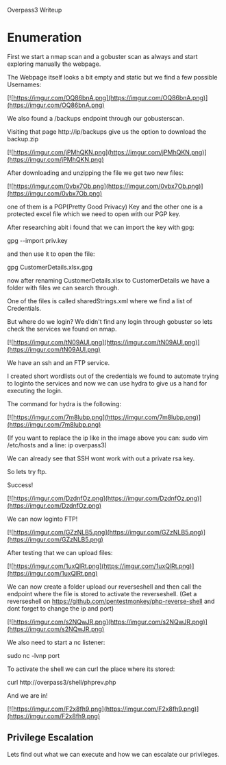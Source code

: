 Overpass3 Writeup


# Enumeration

First we start a nmap scan and a gobuster scan as always and start exploring manually the webpage.

The Webpage itself looks a bit empty and static but we find a few possible Usernames:

[![https://imgur.com/OQ86bnA.png](https://imgur.com/OQ86bnA.png)](https://imgur.com/OQ86bnA.png)

We also found a /backups endpoint through our gobusterscan.

Visiting that page http://ip/backups give us the option to download the backup.zip

[![https://imgur.com/jPMhQKN.png](https://imgur.com/jPMhQKN.png)](https://imgur.com/jPMhQKN.png)

After downloading and unzipping the file we get two new files:

[![https://imgur.com/0vbx7Ob.png](https://imgur.com/0vbx7Ob.png)](https://imgur.com/0vbx7Ob.png)

one of them is a PGP(Pretty Good Privacy) Key and the other one is a protected excel file which we need to open with our PGP key.

After researching abit i found that we can import the key with gpg:

gpg --import priv.key

and then use it to open the file:

gpg CustomerDetails.xlsx.gpg

now after renaming CustomerDetails.xlsx to CustomerDetails we have a folder with files we can search through.

One of the files is called sharedStrings.xml where we find a list of Credentials.

But where do we login? We didn't find any login through gobuster so lets check the services we found on nmap.

[![https://imgur.com/tN09AUl.png](https://imgur.com/tN09AUl.png)](https://imgur.com/tN09AUl.png)

We have an ssh and an FTP service.

I created short wordlists out of the credentials we found to automate trying to loginto the services and now we can use hydra to give us a hand for executing the login.

The command for hydra is the following:

[![https://imgur.com/7m8lubp.png](https://imgur.com/7m8lubp.png)](https://imgur.com/7m8lubp.png)

(If you want to replace the ip like in the image above you can: sudo vim /etc/hosts and a line: ip overpass3)

We can already see that SSH wont work with out a private rsa key.

So lets try ftp.

Success!

[![https://imgur.com/DzdnfOz.png](https://imgur.com/DzdnfOz.png)](https://imgur.com/DzdnfOz.png)

We can now loginto FTP!

[![https://imgur.com/GZzNLB5.png](https://imgur.com/GZzNLB5.png)](https://imgur.com/GZzNLB5.png)

After testing that we can upload files:

[![https://imgur.com/1uxQlRt.png](https://imgur.com/1uxQlRt.png)](https://imgur.com/1uxQlRt.png)

We can now create a folder upload our reverseshell and then call the endpoint where the file is stored to activate the reverseshell.
(Get a reverseshell on https://github.com/pentestmonkey/php-reverse-shell and dont forget to change the ip and port)

[![https://imgur.com/s2NQwJR.png](https://imgur.com/s2NQwJR.png)](https://imgur.com/s2NQwJR.png)

We also need to start a nc listener:

sudo nc -lvnp port

To activate the shell we can curl the place where its stored:

curl http://overpass3/shell/phprev.php

And we are in! 

[![https://imgur.com/F2x8fh9.png](https://imgur.com/F2x8fh9.png)](https://imgur.com/F2x8fh9.png)

## Privilege Escalation

Lets find out what we can execute and how we can escalate our privileges.










